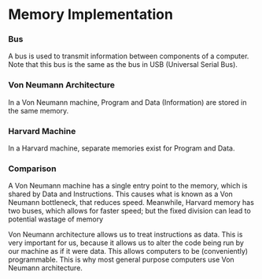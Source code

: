 # Memory Implementation
### Bus
A bus is used to transmit information between components of a computer. Note that this bus is the same as the bus in USB (Universal Serial Bus).

### Von Neumann Architecture 
In a Von Neumann machine, Program and Data (Information) are stored in the same memory.

### Harvard Machine
In a Harvard machine, separate memories exist for Program and Data.

### Comparison
A Von Neumann machine has a single entry point to the memory, which is shared by Data and Instructions. This causes what is known as a Von Neumann bottleneck, that reduces speed. Meanwhile, Harvard memory has two buses, which allows for faster speed; but the fixed division can lead to potential wastage of memory

Von Neumann architecture allows us to treat instructions as data. This is very important for us, because it allows us to alter the code being run by our machine as if it were data. This allows computers to be (conveniently) programmable. This is why most general purpose computers use Von Neumann architecture. 